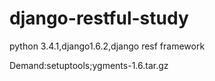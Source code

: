 django-restful-study
====================

python 3.4.1,django1.6.2,django resf framework

Demand:setuptools;ygments-1.6.tar.gz